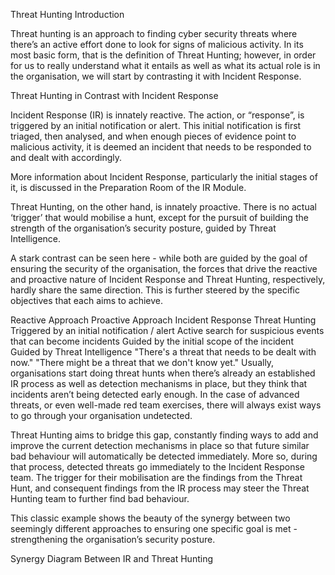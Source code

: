 
Threat Hunting Introduction

Threat hunting is an approach to finding cyber security threats where there’s an active effort done to look for signs of malicious activity. In its most basic form, that is the definition of Threat Hunting; however, in order for us to really understand what it entails as well as what its actual role is in the organisation, we will start by contrasting it with Incident Response.

Threat Hunting in Contrast with Incident Response

Incident Response (IR) is innately reactive. The action, or “response”, is triggered by an initial notification or alert. This initial notification is first triaged, then analysed, and when enough pieces of evidence point to malicious activity, it is deemed an incident that needs to be responded to and dealt with accordingly.

More information about Incident Response, particularly the initial stages of it, is discussed in the Preparation Room of the IR Module.

Threat Hunting, on the other hand, is innately proactive. There is no actual ‘trigger’ that would mobilise a hunt, except for the pursuit of building the strength of the organisation’s security posture, guided by Threat Intelligence.

A stark contrast can be seen here - while both are guided by the goal of ensuring the security of the organisation, the forces that drive the reactive and proactive nature of Incident Response and Threat Hunting, respectively, hardly share the same direction. This is further steered by the specific objectives that each aims to achieve.

Reactive Approach	Proactive Approach
Incident Response	Threat Hunting
Triggered by an initial notification / alert	Active search for suspicious events that can become incidents
Guided by the initial scope of the incident	Guided by Threat Intelligence
"There's a threat that needs to be dealt with now."	"There might be a threat that we don't know yet."
Usually, organisations start doing threat hunts when there’s already an established IR process as well as detection mechanisms in place, but they think that incidents aren’t being detected early enough. In the case of advanced threats, or even well-made red team exercises, there will always exist ways to go through your organisation undetected.

Threat Hunting aims to bridge this gap, constantly finding ways to add and improve the current detection mechanisms in place so that future similar bad behaviour will automatically be detected immediately. More so, during that process, detected threats go immediately to the Incident Response team. The trigger for their mobilisation are the findings from the Threat Hunt, and consequent findings from the IR process may steer the Threat Hunting team to further find bad behaviour.

This classic example shows the beauty of the synergy between two seemingly different approaches to ensuring one specific goal is met - strengthening the organisation’s security posture.

Synergy Diagram Between IR and Threat Hunting
